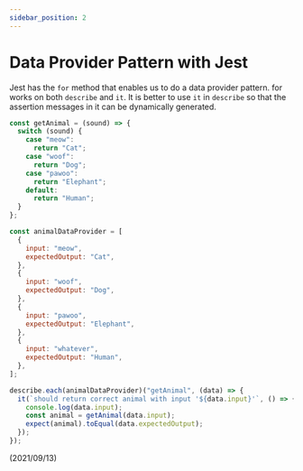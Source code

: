 ```yaml
---
sidebar_position: 2
---
```


# Data Provider Pattern with Jest

Jest has the `for` method that enables us to do a data provider pattern. for works on both `describe` and `it`. It is better to use `it` in `describe` so that the assertion messages in it can be dynamically generated.

```js
const getAnimal = (sound) => {
  switch (sound) {
    case "meow":
      return "Cat";
    case "woof":
      return "Dog";
    case "pawoo":
      return "Elephant";
    default:
      return "Human";
  }
};

const animalDataProvider = [
  {
    input: "meow",
    expectedOutput: "Cat",
  },
  {
    input: "woof",
    expectedOutput: "Dog",
  },
  {
    input: "pawoo",
    expectedOutput: "Elephant",
  },
  {
    input: "whatever",
    expectedOutput: "Human",
  },
];

describe.each(animalDataProvider)("getAnimal", (data) => {
  it(`should return correct animal with input '${data.input}'`, () => {
    console.log(data.input);
    const animal = getAnimal(data.input);
    expect(animal).toEqual(data.expectedOutput);
  });
});
```

(2021/09/13)
